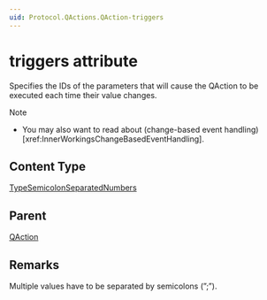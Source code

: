 ```yaml
---
uid: Protocol.QActions.QAction-triggers
---
```


# triggers attribute

Specifies the IDs of the parameters that will cause the QAction to be executed each time their value changes.

> [!NOTE]
> - You may also want to read about (change-based event handling)[xref:InnerWorkingsChangeBasedEventHandling].

## Content Type

[TypeSemicolonSeparatedNumbers](xref:Protocol-TypeSemicolonSeparatedNumbers)

## Parent

[QAction](xref:Protocol.QActions.QAction)

## Remarks

Multiple values have to be separated by semicolons (”;”).
